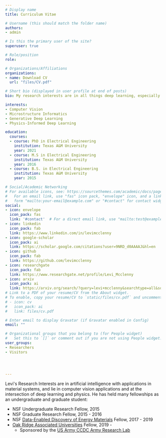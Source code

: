 ```yaml
---
# Display name
title: Curriculum Vitae

# Username (this should match the folder name)
authors:
- admin

# Is this the primary user of the site?
superuser: true

# Role/position
role:

# Organizations/Affiliations
organizations:
- name: Download CV
  url: "files/CV.pdf"

# Short bio (displayed in user profile at end of posts)
bio: My research interests are in all things deep learning, especially artificial intelligence with applications in materials systems.

interests:
- Computer Vision
- Microstructure Informatics
- Generative Deep Learning
- Physics-Informed Deep Learning

education:
  courses:
  - course: PhD in Electrical Engineering
    institution: Texas A&M University
    year: 2021
  - course: M.S in Electrical Engineering
    institution: Texas A&M University
    year: 2016
  - course: B.S. in Electrical Engineering
    institution: Texas A&M University
    year: 2015

# Social/Academic Networking
# For available icons, see: https://sourcethemes.com/academic/docs/page-builder/#icons
#   For an email link, use "fas" icon pack, "envelope" icon, and a link in the
#   form "mailto:your-email@example.com" or "#contact" for contact widget.
social:
- icon: envelope
  icon_pack: fas
  link: '#contact'  # For a direct email link, use "mailto:test@example.org".
- icon: linkedin
  icon_pack: fab
  link: https://www.linkedin.com/in/levimcclenny
- icon: google-scholar
  icon_pack: ai
  link: https://scholar.google.com/citations?user=9NRD_d0AAAAJ&hl=en
- icon: github
  icon_pack: fab
  link: https://github.com/levimcclenny
- icon: researchgate
  icon_pack: fab
  link: https://www.researchgate.net/profile/Levi_Mcclenny
- icon: arxiv
  icon_pack: ai
  link: https://arxiv.org/search/?query=levi+mcclenny&searchtype=all&source=header
# Link to a PDF of your resume/CV from the About widget.
# To enable, copy your resume/CV to `static/files/cv.pdf` and uncomment the lines below.
# - icon: cv
#   icon_pack: ai
#   link: files/cv.pdf

# Enter email to display Gravatar (if Gravatar enabled in Config)
email: ""

# Organizational groups that you belong to (for People widget)
#   Set this to `[]` or comment out if you are not using People widget.
user_groups:
- Researchers
- Visitors




---
```


Levi's Research Interests are in artificial intelligence with applications in material systems, and lie in computer vision applications and at the intersection of deep learning and physics. He has held many fellowships as an undergraduate and graduate student:
- NSF Undergraduate Research Fellow, 2015
- NSF Graduate Research Fellow, 2015 - 2016
- NSF [Data-Enabled Discovery of Energy Materials](https://https://d3em.tamu.edu/) Fellow, 2017 - 2019
- [Oak Ridge Associated Universities](https://www.orau.org/ARLFellowship/) Fellow, 2019 -
  - Sponsored by the [US Army CCDC Army Research Lab](https://www.arl.army.mil/)
